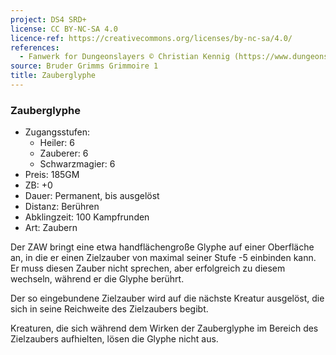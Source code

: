 ```yaml
---
project: DS4 SRD+
license: CC BY-NC-SA 4.0
licence-ref: https://creativecommons.org/licenses/by-nc-sa/4.0/
references: 
  - Fanwerk for Dungeonslayers © Christian Kennig (https://www.dungeonslayers.net/)
source: Bruder Grimms Grimmoire 1
title: Zauberglyphe
---
```


### Zauberglyphe

- Zugangsstufen:
  - Heiler: 6
  - Zauberer: 6
  - Schwarzmagier: 6
- Preis: 185GM
- ZB: +0
- Dauer: Permanent, bis ausgelöst
- Distanz: Berühren
- Abklingzeit: 100 Kampfrunden
- Art: Zaubern

Der ZAW bringt eine etwa handflächengroße Glyphe auf einer Oberfläche an, in die er einen Zielzauber von maximal seiner Stufe -5 einbinden kann. Er muss diesen Zauber nicht sprechen, aber erfolgreich zu diesem wechseln, während er die Glyphe berührt.

Der so eingebundene Zielzauber wird auf die nächste Kreatur ausgelöst, die sich in seine Reichweite des Zielzaubers begibt.

Kreaturen, die sich während dem Wirken der Zauberglyphe im Bereich des Zielzaubers aufhielten, lösen die Glyphe nicht aus.

